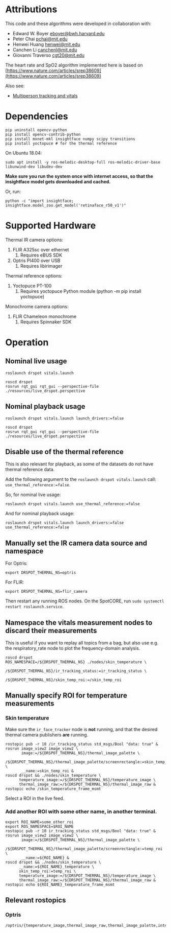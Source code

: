 # Attributions

This code and these algorithms were developed in collaboration with:
- Edward W. Boyer <eboyer@bwh.harvard.edu>
- Peter Chai <pchai@mit.edu>
- Henwei Huang <henwei@mit.edu>
- Canchen Li <canchenl@mit.edu>
- Giovanni Traverso <cgt20@mit.edu>

The heart rate and SpO2 algorithm implemented here is based on
[https://www.nature.com/articles/srep38609](https://www.nature.com/articles/srep38609)

Also see:
- [Multiperson tracking and vitals](https://github.com/Frost-Lee/thermal_monitoring)

# Dependencies

```
pip uninstall opencv-python
pip install opencv-contrib-python
pip install mxnet-mkl insightface numpy scipy transitions
pip install yoctopuce # for the thermal reference
```

On Ubuntu 18.04:
```
sudo apt install -y ros-melodic-desktop-full ros-melodic-driver-base libunwind-dev libudev-dev
```

**Make sure you run the system once with internet access, so that the insightface model
gets downloaded and cached.**

Or, run:
```
python -c "import insightface;  insightface.model_zoo.get_model('retinaface_r50_v1')"
```

# Supported Hardware

Thermal IR camera options:
1. FLIR A325sc over ethernet
    1. Requires eBUS SDK
2. Optris PI400 over USB
    1. Requires libirimager

Thermal reference options:
1. Yoctopuce PT-100
    1. Requires yoctopuce Python module (python -m pip install yoctopuce)

Monochrome camera options:
1. FLIR Chameleon monochrome
    1. Requires Spinnaker SDK

# Operation

## Nominal live usage

```
roslaunch drspot vitals.launch
```

```
roscd drspot
rosrun rqt_gui rqt_gui --perspective-file ./resources/live_drspot.perspective
```

## Nominal playback usage

```
roslaunch drspot vitals.launch launch_drivers:=false
```

```
roscd drspot
rosrun rqt_gui rqt_gui --perspective-file ./resources/live_drspot.perspective
```

## Disable use of the thermal reference
This is also relevant for playback, as some of the datasets do not have thermal reference data.

Add the following argument to the `roslaunch drspot vitals.launch` call: `use_thermal_reference:=false`.

So, for nominal live usage:
```
roslaunch drspot vitals.launch use_thermal_reference:=false
```

And for nominal playback usage:
```
roslaunch drspot vitals.launch launch_drivers:=false use_thermal_reference:=false
```

## Manually set the IR camera data source and namespace

For Optris:
```
export DRSPOT_THERMAL_NS=optris
```

For FLIR:
```
export DRSPOT_THERMAL_NS=flir_camera
```

Then restart any running ROS nodes. On the SpotCORE, run `sudo systemctl restart roslaunch.service`.

## Namespace the vitals measurement nodes to discard their measurements

This is useful if you want to replay all topics from a bag, but also use e.g. the respiratory_rate node to plot the frequency-domain analysis.

```
roscd drspot
ROS_NAMESPACE=/${DRSPOT_THERMAL_NS} ./nodes/skin_temperature \
                                    /${DRSPOT_THERMAL_NS}/ir_tracking_status:=ir_tracking_status \
                                    /${DRSPOT_THERMAL_NS}/skin_temp_roi:=/skin_temp_roi
```

## Manually specify ROI for temperature measurements

### Skin temperature

Make sure the `ir_face_tracker` node is **not** running, and that the desired thermal camera publishers **are** running.

```
rostopic pub -r 10 /ir_tracking_status std_msgs/Bool "data: true" &
rosrun image_view2 image_view2 \
       image:=/${DRSPOT_THERMAL_NS}/thermal_image_palette \
       /${DRSPOT_THERMAL_NS}/thermal_image_palette/screenrectangle:=skin_temp_roi \
       __name:=skin_temp_roi &
roscd drspot && ./nodes/skin_temperature \
      temperature_image:=/${DRSPOT_THERMAL_NS}/temperature_image \
      thermal_image_raw:=/${DRSPOT_THERMAL_NS}/thermal_image_raw &
rostopic echo /skin_temperature_frame_msmt
```

Select a ROI in the live feed.

### Add another ROI with some other name, in another terminal.

```
export ROI_NAME=some_other_roi
export ROS_NAMESPACE=$ROI_NAME
rostopic pub -r 10 ir_tracking_status std_msgs/Bool "data: true" &
rosrun image_view2 image_view2 \
       image:=/${DRSPOT_THERMAL_NS}/thermal_image_palette \
       /${DRSPOT_THERMAL_NS}/thermal_image_palette/screenrectangle:=temp_roi \
       __name:=${ROI_NAME} &
roscd drspot && ./nodes/skin_temperature \
      __name:=${ROI_NAME}_temperature \
      skin_temp_roi:=temp_roi \
      temperature_image:=/${DRSPOT_THERMAL_NS}/temperature_image \
      thermal_image_raw:=/${DRSPOT_THERMAL_NS}/thermal_image_raw &
rostopic echo ${ROI_NAME}_temperature_frame_msmt
```

## Relevant rostopics

### Optris

```
/optris/{temperature_image,thermal_image_raw,thermal_image_palette,internal_temperature,flag_state}
```
